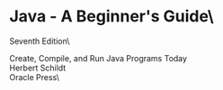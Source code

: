 # Java - A Beginner's Guide\
Seventh Edition\

Create, Compile, and Run Java Programs Today\
Herbert Schildt\
Oracle Press\
